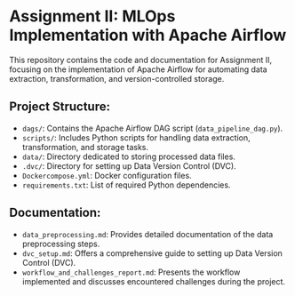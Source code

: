 # Assignment II: MLOps Implementation with Apache Airflow

This repository contains the code and documentation for Assignment II, focusing on the implementation of Apache Airflow for automating data extraction, transformation, and version-controlled storage.

## Project Structure:
- `dags/`: Contains the Apache Airflow DAG script (`data_pipeline_dag.py`).
- `scripts/`: Includes Python scripts for handling data extraction, transformation, and storage tasks.
- `data/`: Directory dedicated to storing processed data files.
- `.dvc/`: Directory for setting up Data Version Control (DVC).
- `Dockercompose.yml`: Docker configuration files.
- `requirements.txt`: List of required Python dependencies.

## Documentation:
- `data_preprocessing.md`: Provides detailed documentation of the data preprocessing steps.
- `dvc_setup.md`: Offers a comprehensive guide to setting up Data Version Control (DVC).
- `workflow_and_challenges_report.md`: Presents the workflow implemented and discusses encountered challenges during the project.

